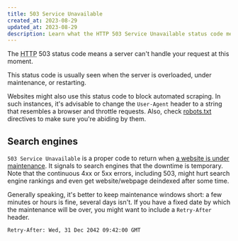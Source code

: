 ```yaml
---
title: 503 Service Unavailable
created_at: 2023-08-29
updated_at: 2023-08-29
description: Learn what the HTTP 503 Service Unavailable status code means and how it relates to search engine optimization (SEO).
---
```


The <abbr title="Hypertext Transfer Protocol">HTTP</abbr> 503 status code means a server can't handle your request at this moment.

This status code is usually seen when the server is overloaded, under maintenance, or restarting.

Websites might also use this status code to block automated scraping. In such instances, it's advisable to change the `User-Agent` header to a string that resembles a browser and throttle requests. Also, check <a href="/robots.txt" target="_blank" rel="noopener">robots.txt</a> directives to make sure you're abiding by them.

## Search engines

`503 Service Unavailable` is a proper code to return when <a href="https://developers.google.com/search/blog/2011/01/how-to-deal-with-planned-site-downtime" target="_blank" rel="noopener">a website is under maintenance</a>. It signals to search engines that the downtime is temporary. Note that the continuous 4xx or 5xx errors, including 503, might hurt search engine rankings and even get website/webpage deindexed after some time.

Generally speaking, it's better to keep maintenance windows short: a few minutes or hours is fine, several days isn't. If you have a fixed date by which the maintenance will be over, you might want to include a `Retry-After` header.

    Retry-After: Wed, 31 Dec 2042 09:42:00 GMT
